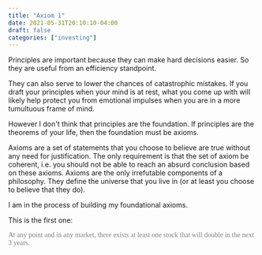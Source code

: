 ```yaml
---
title: "Axiom 1"
date: 2021-05-31T20:10:10-04:00
draft: false
categories: ["investing"]
---
```


Principles are important because they can make hard decisions easier. So they are useful from an efficiency standpoint.

They can also serve to lower the chances of catastrophic mistakes. If you draft your principles when your mind is at rest, what you come up with will likely help protect you from emotional impulses when you are in a more tumultuous frame of mind.

However I don't think that principles are the foundation. If principles are the theorems of your life, then the foundation must be axioms.

Axioms are a set of statements that you choose to believe are true without any need for justification. The only requirement is that the set of axiom be coherent, i.e. you should not be able to reach an absurd conclusion based on these axioms. Axioms are the only irrefutable components of a philosophy. They define the universe that you live in (or at least you choose to believe that they do).

I am in the process of building my foundational axioms.

This is the first one:

<div style="font-family:'Tahoma'; color:gray">At any point and in any market, there exists at least one stock that will double in the next 3 years.</div></br>


